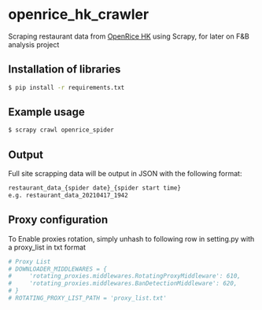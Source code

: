 # openrice_hk_crawler
Scraping restaurant data from [OpenRice HK](https://www.openrice.com/zh/hongkong) using Scrapy, for later on F&B analysis project

## Installation of libraries
``` bash
$ pip install -r requirements.txt
```

## Example usage

``` bash
$ scrapy crawl openrice_spider
``` 

## Output
Full site scrapping data will be output in JSON with the following format:

``` bash
restaurant_data_{spider date}_{spider start time}
e.g. restaurant_data_20210417_1942
``` 

## Proxy configuration
To Enable proxies rotation, simply unhash to following row in setting.py with a proxy_list in txt format

``` bash
# Proxy List
# DOWNLOADER_MIDDLEWARES = {
#     'rotating_proxies.middlewares.RotatingProxyMiddleware': 610,
#     'rotating_proxies.middlewares.BanDetectionMiddleware': 620,
# }
# ROTATING_PROXY_LIST_PATH = 'proxy_list.txt'
``` 
